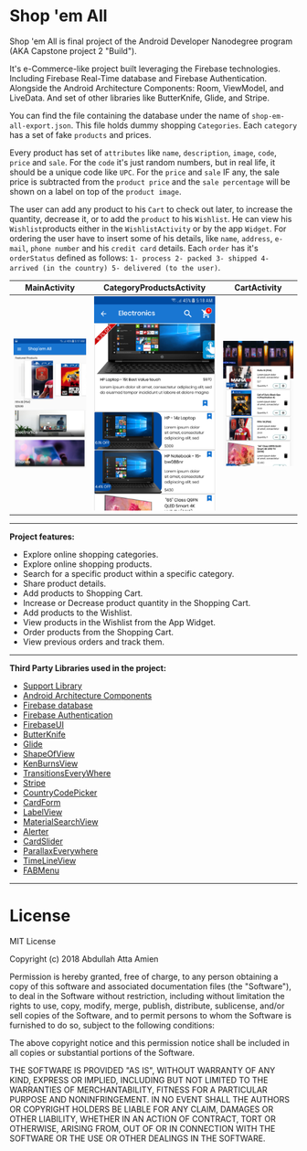 # Shop 'em All

Shop 'em All is final project of the Android Developer Nanodegree program (AKA Capstone project 2 "Build").

It's e-Commerce-like project built leveraging the Firebase technologies. Including Firebase Real-Time database and Firebase Authentication.
Alongside the Android Architecture Components: Room, ViewModel, and LiveData. And set of other libraries like ButterKnife, Glide, and Stripe.

You can find the file containing the database under the name of `shop-em-all-export.json`. This file holds dummy shopping `Categories`. Each `category` has a set of fake `products` and prices.

Every product has set of `attributes` like `name`, `description`, `image`, `code`, `price` and `sale`. For the `code` it's just random numbers, but in real life, it should be a unique code like `UPC`.
For the `price` and `sale` IF any, the sale price is subtracted from the `product price` and the `sale percentage` will be shown on a label on top of the `product image`.

The user can add any product to his `Cart` to check out later, to increase the quantity, decrease it, or to add the `product` to his `Wishlist`. He can view his `Wishlist`products either in the `WishlistActivity` or by the app `Widget`.
For ordering the user have to insert some of his details, like `name`, `address`, `e-mail`, `phone number` and his `credit card` details.
Each `order` has it's `orderStatus` defined as follows: `1- process 2- packed 3- shipped 4- arrived (in the country) 5- delivered (to the user)`.

| MainActivity  |CategoryProductsActivity| CartActivity |
| ------------- |--------------| ------------- |
| ![MainActivity](https://github.com/AbduallahAtta/ShopemAll/blob/master/screenshots/Screenshot_20180810-051756.png)| ![CategoryProductsActivity](https://github.com/AbduallahAtta/ShopemAll/blob/master/screenshots/Screenshot_20180810-051833.png)| ![CartActivity](https://github.com/AbduallahAtta/ShopemAll/blob/master/screenshots/Screenshot_20180810-051922.png)
-------
**Project features:**
* Explore online shopping categories.
* Explore online shopping products.
* Search for a specific product within a specific category.
* Share product details.
* Add products to Shopping Cart.
* Increase or Decrease product quantity in the Shopping Cart.
* Add products to the Wishlist. 
* View products in the Wishlist from the App Widget.
* Order products from the Shopping Cart.
* View previous orders and track them.

-------
**Third Party Libraries used in the project:**
* [Support Library](https://developer.android.com/topic/libraries/support-library/packages)
* [Android Architecture Components](https://developer.android.com/topic/libraries/architecture/)
* [Firebase database](https://firebase.google.com/docs/database/)
* [Firebase Authentication](https://firebase.google.com/docs/auth/)
* [FirebaseUI](https://github.com/firebase/FirebaseUI-Android)
* [ButterKnife](http://jakewharton.github.io/butterknife/)
* [Glide](https://bumptech.github.io/glide/)
* [ShapeOfView](https://github.com/florent37/ShapeOfView)
* [KenBurnsView](https://github.com/flavioarfaria/KenBurnsView)
* [TransitionsEveryWhere](https://github.com/andkulikov/Transitions-Everywhere)
* [Stripe](https://stripe.com/docs/mobile/android)
* [CountryCodePicker](https://github.com/hbb20/CountryCodePickerProject)
* [CardForm](https://github.com/braintree/android-card-form)
* [LabelView](https://github.com/linger1216/labelview)
* [MaterialSearchView](https://github.com/MiguelCatalan/MaterialSearchView)
* [Alerter](https://github.com/Tapadoo/Alerter)
* [CardSlider](https://github.com/Ramotion/cardslider-android)
* [ParallaxEverywhere](https://github.com/Narfss/ParallaxEverywhere)
* [TimeLineView](https://github.com/vipulasri/Timeline-View)
* [FABMenu](https://github.com/Clans/FloatingActionButton)

------
# License
MIT License

Copyright (c) 2018 Abdullah Atta Amien

Permission is hereby granted, free of charge, to any person obtaining a copy
of this software and associated documentation files (the "Software"), to deal
in the Software without restriction, including without limitation the rights
to use, copy, modify, merge, publish, distribute, sublicense, and/or sell
copies of the Software, and to permit persons to whom the Software is
furnished to do so, subject to the following conditions:

The above copyright notice and this permission notice shall be included in all
copies or substantial portions of the Software.

THE SOFTWARE IS PROVIDED "AS IS", WITHOUT WARRANTY OF ANY KIND, EXPRESS OR
IMPLIED, INCLUDING BUT NOT LIMITED TO THE WARRANTIES OF MERCHANTABILITY,
FITNESS FOR A PARTICULAR PURPOSE AND NONINFRINGEMENT. IN NO EVENT SHALL THE
AUTHORS OR COPYRIGHT HOLDERS BE LIABLE FOR ANY CLAIM, DAMAGES OR OTHER
LIABILITY, WHETHER IN AN ACTION OF CONTRACT, TORT OR OTHERWISE, ARISING FROM,
OUT OF OR IN CONNECTION WITH THE SOFTWARE OR THE USE OR OTHER DEALINGS IN THE
SOFTWARE.
